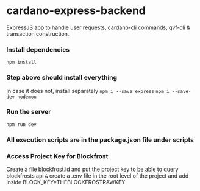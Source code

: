 # cardano-express-backend
ExpressJS app to handle user requests, cardano-cli commands, qvf-cli &amp; transaction construction.

### Install dependencies

`npm install`

### Step above should install everything
In case it does not, install separately
`npm i --save express`
`npm i --save-dev nodemon`


### Run the server

`npm run dev`

### All execution scripts are in the package.json file under scripts

### Access Project Key for Blockfrost
Create a file blockfrost.id and put the project key to be able to query blockfrosts api
`&`
create a .env file in the root level of the project and add inside
BLOCK_KEY=THEBLOCKFROSTRAWKEY